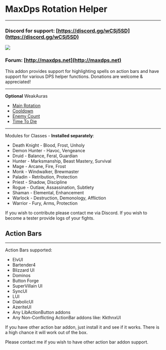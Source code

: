 # MaxDps Rotation Helper

---

### Discord for support: [https://discord.gg/wCSj5SD](https://discord.gg/wCSj5SD)
[![](https://i.postimg.cc/g2R7fKHG/discord.png)](https://discord.gg/wCSj5SD)
### Forum: [http://maxdps.net](http://maxdps.net)


This addon provides support for highlighting spells on action bars and have support for various DPS helper functions. Donations are welcome & appreciated!

---

**Optional** WeakAuras

* [Main Rotation](https://wago.io/aP7Sr4WhN)
* [Cooldown](https://wago.io/4p-Zo5TVC)
* [Enemy Count](https://wago.io/Cwl5X4N2E)
* [Time To Die](https://wago.io/aBrDFZxRz)

---


Modules for Classes - **Installed separately**:

* Death Knight - Blood, Frost, Unholy
* Demon Hunter - Havoc, Vengeance
* Druid - Balance, Feral, Guardian
* Hunter - Marksmanship, Beast Mastery, Survival
* Mage - Arcane, Fire, Frost
* Monk - Windwalker, Brewmaster
* Paladin - Retribution, Protection
* Priest - Shadow, Discipline
* Rogue - Outlaw, Assassination, Subtlety
* Shaman - Elemental, Enhancement
* Warlock - Destruction, Demonology, Affliction
* Warrior - Fury, Arms, Protection

If you wish to contribute please contact me via Discord. If you wish to become a tester provide logs of your fights.


## Action Bars

---

Action Bars supported:


* ElvUI
* Bartender4
* Blizzard UI
* Dominos
* Button Forge
* SuperVillain UI
* SyncUI
* LUI
* DiabolicUI
* AzeriteUI
* Any LibActionButton addons
* Any Non-Conflicting ActionBar addons like: KkthnxUI


If you have other action bar addon, just install it and see if it works. There is a high chance it will work out of the box.

Please contact me if you wish to have other action bar addon support.